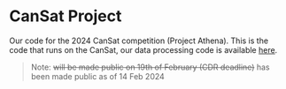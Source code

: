 # CanSat Project

Our code for the 2024 CanSat competition (Project Athena). This is the code that runs on the CanSat, our data processing code is available [here](https://github.com/CanSat-Athena/data-processing).

> Note: ~~will be made public on 19th of February (CDR deadline)~~ has been made public as of 14 Feb 2024

